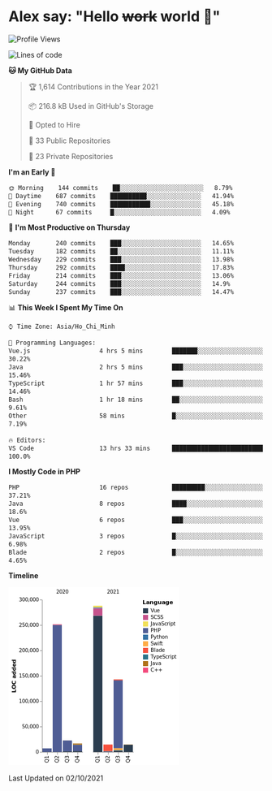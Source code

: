 # Alex say: "Hello ~~work~~ world 🐾"

<!--START_SECTION:waka-->
![Profile Views](http://img.shields.io/badge/Profile%20Views-48-blue)

![Lines of code](https://img.shields.io/badge/From%20Hello%20World%20I%27ve%20Written-758863%20lines%20of%20code-blue)

**🐱 My GitHub Data** 

> 🏆 1,614 Contributions in the Year 2021
 > 
> 📦 216.8 kB Used in GitHub's Storage 
 > 
> 💼 Opted to Hire
 > 
> 📜 33 Public Repositories 
 > 
> 🔑 23 Private Repositories  
 > 
**I'm an Early 🐤** 

```text
🌞 Morning    144 commits    ██░░░░░░░░░░░░░░░░░░░░░░░   8.79% 
🌆 Daytime    687 commits    ██████████░░░░░░░░░░░░░░░   41.94% 
🌃 Evening    740 commits    ███████████░░░░░░░░░░░░░░   45.18% 
🌙 Night      67 commits     █░░░░░░░░░░░░░░░░░░░░░░░░   4.09%

```
📅 **I'm Most Productive on Thursday** 

```text
Monday       240 commits    ███░░░░░░░░░░░░░░░░░░░░░░   14.65% 
Tuesday      182 commits    ██░░░░░░░░░░░░░░░░░░░░░░░   11.11% 
Wednesday    229 commits    ███░░░░░░░░░░░░░░░░░░░░░░   13.98% 
Thursday     292 commits    ████░░░░░░░░░░░░░░░░░░░░░   17.83% 
Friday       214 commits    ███░░░░░░░░░░░░░░░░░░░░░░   13.06% 
Saturday     244 commits    ███░░░░░░░░░░░░░░░░░░░░░░   14.9% 
Sunday       237 commits    ███░░░░░░░░░░░░░░░░░░░░░░   14.47%

```


📊 **This Week I Spent My Time On** 

```text
⌚︎ Time Zone: Asia/Ho_Chi_Minh

💬 Programming Languages: 
Vue.js                   4 hrs 5 mins        ███████░░░░░░░░░░░░░░░░░░   30.22% 
Java                     2 hrs 5 mins        ███░░░░░░░░░░░░░░░░░░░░░░   15.46% 
TypeScript               1 hr 57 mins        ███░░░░░░░░░░░░░░░░░░░░░░   14.46% 
Bash                     1 hr 18 mins        ██░░░░░░░░░░░░░░░░░░░░░░░   9.61% 
Other                    58 mins             █░░░░░░░░░░░░░░░░░░░░░░░░   7.19%

🔥 Editors: 
VS Code                  13 hrs 33 mins      █████████████████████████   100.0%

```

**I Mostly Code in PHP** 

```text
PHP                      16 repos            █████████░░░░░░░░░░░░░░░░   37.21% 
Java                     8 repos             ████░░░░░░░░░░░░░░░░░░░░░   18.6% 
Vue                      6 repos             ███░░░░░░░░░░░░░░░░░░░░░░   13.95% 
JavaScript               3 repos             █░░░░░░░░░░░░░░░░░░░░░░░░   6.98% 
Blade                    2 repos             █░░░░░░░░░░░░░░░░░░░░░░░░   4.65%

```


**Timeline**

![Chart not found](https://raw.githubusercontent.com/alexzvn/alexzvn/main/charts/bar_graph.png) 


 Last Updated on 02/10/2021
<!--END_SECTION:waka-->
